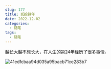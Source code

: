 ```yaml
---
slug: 177
title: 贰拾肆年
date: 2022-12-02
categories: 
  - 随笔
tags: 
  - 随笔
---
```


越长大越不想长大，在人生的第24年经历了很多事情。

![41edfcbaa94d035a95bacb71ce283b7](https://imgurl.s3.bitiful.net/images/20221202/41edfcbaa94d035a95bacb71ce283b7.5h44bwlxcq00.jpg)
